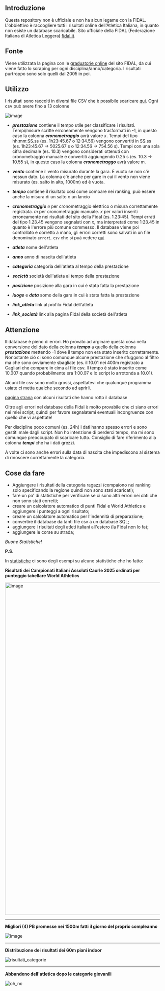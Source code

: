 ## Introduzione
Questa repository non è ufficiale e non ha alcun legame con la FIDAL.
L'obbiettivo è raccogliere tutti i risultati online dell'Atletica Italiana, in
quanto non esiste un database scaricabile.
Sito ufficiale della FIDAL (Federazione Italiana di Atletica Leggera)
[fidal.it](http://www.fidal.it/).

## Fonte
Viene utilizzata la pagina con le
[graduatorie online](http://www.fidal.it/risultati/2019/COD7650/Index.htm) del
sito FIDAL, da cui viene fatto lo scraping per ogni disciplina/anno/categoria.
I risultati purtroppo sono solo quelli dal 2005 in poi.

## Utilizzo
I risultati sono raccolti in diversi file CSV che è possibile scaricare
[qui](https://archive.org/details/database-atletica-italiana-csv-zip).
Ogni csv può avere fino a 13 colonne

![image](https://github.com/user-attachments/assets/c0a06917-bf55-4695-9d5f-55099fddbe94)

- ***prestazione*** contiene il tempo utile per classificare i risultati.
Tempi/misure scritte erroneamente vengono trasformati in -1, in questo caso la
colonna ***cronometraggio*** avrà valore _x_. Tempi del tipo hh:mm:SS.ss (es.
1h23:45.67 o 12:34.56) vengono convertiti in SS.ss (es. 1h23:45.67 -> 5025.67 s
o 12:34.56 -> 754.56 s). Tempi con una sola cifra decimale (es. 10.3) vengono
considerati ottenuti con cronometraggio manuale e convertiti aggiungendo 0.25 s
(es. 10.3 -> 10.55 s), in questo caso la colonna ***cronometraggo*** avrà valore m.
- ***vento*** contiene il vento misurato durante la gara. È vuoto se non c'è
nessun dato. La colonna c'è anche per gare in cui il vento non viene misurato
(es. salto in alto, 1000m) ed è vuota.
- ***tempo*** contiene il risultato così come comoare nei ranking, può essere
anche la misura di un salto o un lancio
- ***cronometraggio*** _e_ per cronometraggio elettrico o misura correttamente
registrata. _m_ per cronometraggio manuale. _x_ per valori inseriti erroneamente
nei risultati del sito della Fidal (es. 1.23:45). Tempi errati del tipo 1.23.45
vengono segnalati con _x_, ma interpretati come 1:23.45 in quanto è l'errore più
comune commesso.
Il database viene poi controllato e corretto a mano, gli errori corretti sono
salvati in un file denominato ```errori.csv``` che si puà vedere
[qui](https://ia803200.us.archive.org/view_archive.php?archive=/10/items/database-atletica-italiana-csv-zip/database-atletica-italiana-csv.zip)

- ***atleta*** nome dell'atleta
- ***anno*** anno di nascita dell'atleta
- ***categoria*** categoria dell'atleta al tempo della prestazione
- ***società*** società dell'atleta al tempo della prestazione
- ***posizione*** posizione alla gara in cui è stata fatta la prestazione
- ***luogo*** e ***data*** somo della gara in cui è stata fatta la prestazione
- ***link_atleta*** link al profilo Fidal dell'atleta
- ***link_società*** link alla pagina Fidal della società dell'atleta

## Attenzione
Il database è pieno di errori. Ho provato ad arginare questa cosa nella
conversione del dato della colonna ***tempo*** a quello della colonna
***prestazione*** mettendo -1 dove il tempo non era stato inserito correttamente.
Nonostante ciò ci sono comunque alcune prestazione che sfuggono al filtro ma che
sono ovviamente sbagliate (es. il 10.01 nei 400m registrato a Cagliari che
compare in cima al file csv. Il tempo è stato inserito come 10.007 quando
probabilmente era 1:00.07 e lo script lo arrotonda a 10.01).

Alcuni file csv sono molto grossi, aspettatevi che qualunque programma usiate
ci metta qualche secondo ad aprirli.

[pagina strana](https://www.fidal.it/graduatorie.php?anno=2006&tipo_attivita=P&sesso=F&categoria=CF&gara=20&tipologia_estrazione=2&vento=0&regione=0&nazionalita=1&limite=100&societa=&submit=Invia)
con alcuni risultati che hanno rotto il database

Oltre agli errori nel database della Fidal è molto provabile che ci siano errori
nei miei script, quindi per favore segnalatemi eventuali incongruenze con quello
che vi aspettate!

Per discipline poco comuni (es. 24h) i dati hanno spesso errori e sono gestiti
male dagli script. Non ho intenzione di perderci tempo, ma mi sono comunque
preoccupato di scaricare tutto. Consiglio di fare riferimento alla colonna
***tempi*** che ha i dati grezzi.

A volte ci sono anche errori sulla data di nascita che impediscono al sistema
di rinoscere correttamente la categoria.


## Cose da fare
 - Aggiungere i risultati della categoria ragazzi (compaiono nei ranking solo
 specificando la regione quindi non sono stati scaricati);
 - fare un po' di statistiche per verificare se ci sono altri errori nei dati
 che non sono stati corretti;
 - creare un calcolatore automatico di punti Fidal e World Athletics e
 aggiungere i punteggi a ogni risultato;
 - creare un calcolatore automatico per l'indennità di preparazione;
 - convertire il database da tanti file csv a un database SQL;
 - aggiungere i risultati degli atleti italiani all'estero (la Fidal non lo fa);
 - aggiungere le corse su strada;


_Buone Statistiche!_


**P.S.**

In
[statistiche](https://github.com/F-Depi/database-atletica-italiana/blob/master/statistiche)
ci sono degli esempi su alcune statistiche che ho fatto:

**Risultati dei Campionati Italiani Assoluti Caorle 2025 ordinati per punteggio tabellare World Athletics**

<img width="1979" height="1078" alt="image" src="https://github.com/user-attachments/assets/79e589a0-5bc2-4cfe-8574-f856993deeb8" />

---

**Migliori (4) PB promesse nei 1500m fatti il giorno del proprio compleanno**

![image](https://github.com/user-attachments/assets/85644ab6-1e64-4d01-9802-243df39c8868)

---

**Distribuzione dei risultati dei 60m piani indoor**

![risultati_categorie](https://github.com/user-attachments/assets/45be6247-082a-4cf2-b8a8-d386298ca669)

---

**Abbandono dell'atletica dopo le categorie giovanili**

![oh_no](https://github.com/user-attachments/assets/650bf533-8a74-4d4c-a987-0bc6c7d6467a)

